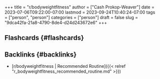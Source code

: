+++
title = "r/bodyweightfitness"
author = ["Cash Prokop-Weaver"]
date = 2023-07-06T09:22:00-07:00
lastmod = 2023-09-24T10:40:24-07:00
tags = ["person", "person"]
categories = ["person"]
draft = false
slug = "9dca42fa-21a8-4790-8de4-d24d243672e6"
+++

## Flashcards {#flashcards}


## Backlinks {#backlinks}

-   [r/bodyweightfitness | Recommended Routine]({{< relref "r_bodyweightfitness_recommended_routine.md" >}})
